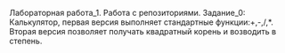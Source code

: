 Лабораторная работа_1. Работа с репозиториями. Задание_0:	Калькулятор, первая версия выполняет стандартные функции:+,-,/,*. Вторая версия позволяет получать квадратный корень и возводить в степень.
